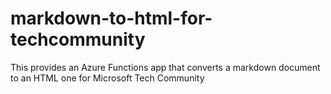 # markdown-to-html-for-techcommunity
This provides an Azure Functions app that converts a markdown document to an HTML one for Microsoft Tech Community
